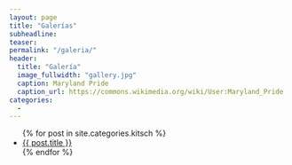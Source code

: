 ```yaml
---
layout: page
title: "Galerías"
subheadline:
teaser:
permalink: "/galeria/"
header:
  title: "Galería"
  image_fullwidth: "gallery.jpg"
  caption: Maryland Pride
  caption_url: https://commons.wikimedia.org/wiki/User:Maryland_Pride
categories:
  -
---
```


<ul>
    {% for post in site.categories.kitsch %}
    <li><a href="{{ site.url }}{{ post.url }}">{{ post.title }}</a></li>
    {% endfor %}
</ul>
